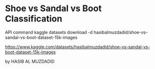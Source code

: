 # Shoe vs Sandal vs Boot Classification

API command
kaggle datasets download -d hasibalmuzdadid/shoe-vs-sandal-vs-boot-dataset-15k-images


https://www.kaggle.com/datasets/hasibalmuzdadid/shoe-vs-sandal-vs-boot-dataset-15k-images


by HASIB AL MUZDADID
